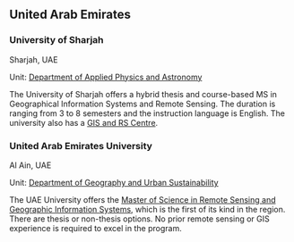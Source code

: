 ## United Arab Emirates

### University of Sharjah

Sharjah, UAE

Unit: [Department of Applied Physics and Astronomy](https://www.sharjah.ac.ae/en/academics/Colleges/Sciences/dept/ap/Pages/Master-of-Science-in-Geographic-Information-System-and-Remote-Sensing.aspx)

The University of Sharjah offers a hybrid thesis and course-based MS in Geographical Information Systems and Remote Sensing. The duration is ranging from 3 to 8 semesters and the instruction language is English. The university also has a [GIS and RS Centre](https://www.sharjah.ac.ae/en/Research/RISE/GISRSC/Pages/default.aspx).


### United Arab Emirates University

Al Ain, UAE

Unit: [Department of Geography and Urban Sustainability](https://chss.uaeu.ac.ae/en/departments/geography/index.shtml)

The UAE University offers the [Master of Science in Remote Sensing and Geographic Information Systems](https://www.uaeu.ac.ae/en/catalog/graduate/programs/master-of-science-in-remote-sensing-and-geographic-information-systems.shtml), which is the first of its kind in the region. There are thesis or non-thesis options. No prior remote sensing or GIS experience is required to excel in the program.
